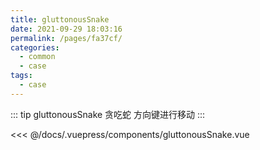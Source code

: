 ```yaml
---
title: gluttonousSnake
date: 2021-09-29 18:03:16
permalink: /pages/fa37cf/
categories:
  - common
  - case
tags:
  - case
---
```


::: tip gluttonousSnake
贪吃蛇
方向键进行移动
:::

<!-- ::: demo 支持v-model
```vue
<gluttonousSnake/>
```
<<< @/docs/.vuepress/components/gluttonousSnake.vue
::: -->

<InitDemoBlock>
  <gluttonousSnake/>
</InitDemoBlock>

<<< @/docs/.vuepress/components/gluttonousSnake.vue